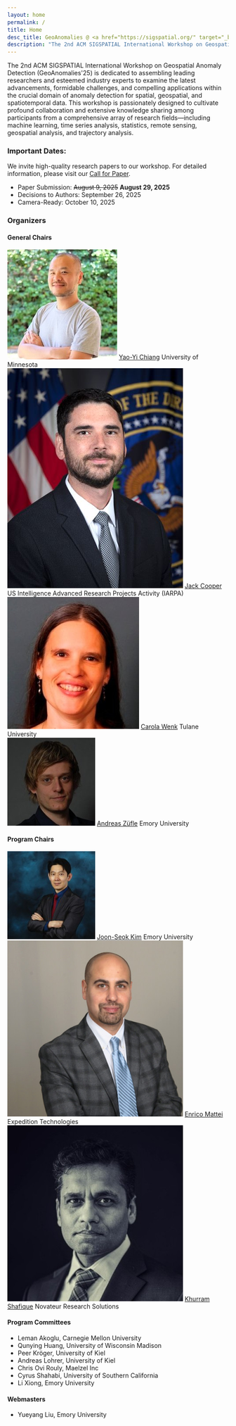 ```yaml
---
layout: home
permalink: /
title: Home
desc_title: GeoAnomalies @ <a href="https://sigspatial.org/" target="_blank">ACM SIGSPATIAL 2025</a>
description: "The 2nd ACM SIGSPATIAL International Workshop on Geospatial Anomaly Detection<br>November 03, 2025, Minneapolis, MN<br>Room:TBD"
---
```


The 2nd ACM SIGSPATIAL International Workshop on Geospatial Anomaly Detection (GeoAnomalies'25) is dedicated to assembling leading researchers and esteemed industry experts to examine the latest advancements, formidable challenges, and compelling applications within the crucial domain of anomaly detection for spatial, geospatial, and spatiotemporal data. This workshop is passionately designed to cultivate profound collaboration and extensive knowledge sharing among participants from a comprehensive array of research fields—including machine learning, time series analysis, statistics, remote sensing, geospatial analysis, and trajectory analysis.



<!-- 
### Keynotes 

<div class="user-cards">
  <div class="user-card">
    <img src="assets/img/test.jpg" class="user-image" alt="test">
    <a class="user-name" href="https://www.test.org/index.html">test</a>
    <span>Max test Systems</span>
  </div>
  <div class="user-card">
    <img src="assets/img/test.jpg" class="user-image" alt="test">
    <a class="user-name" href="https://www.test.org/index.html">test</a>
    <span>Technical University</span>
  </div>
  <div class="user-card">
    <img src="assets/img/test.jpeg" class="user-image" alt="test">
    <a class="user-name" href="https://www.test.org/index.html">test</a>
    <span>HU – University of Applied Sciences</span>
  </div>
  <div class="user-card">
    <img src="assets/img/test.jpg" class="user-image" alt="test">
    <a class="user-name" href="https://www.test.org/index.html"> test</a>
    <span>test University</span>
  </div>
</div> -->


### Important Dates:

We invite high-quality research papers to our workshop. For detailed information, please visit our [Call for Paper](https://geoanomalies.github.io/cfp/).

- Paper Submission: ~~August 9, 2025~~ **August 29, 2025**
- Decisions to Authors: September 26, 2025
- Camera-Ready: October 10, 2025




### Organizers
#### General Chairs
<div class="user-cards">
  <div class="user-card">
    <img src="assets/img/org_yao.jpeg" class="user-image" alt="Yao-Yi Chiang">
    <a class="user-name" href="https://cse.umn.edu/cs/yao-yi-chiang">Yao-Yi Chiang</a>
    <span>University of Minnesota</span>
  </div>
  <div class="user-card">
    <img src="assets/img/org_Cooper.jpg" class="user-image" alt="Jack Cooper">
    <a class="user-name" href="https://www.iarpa.gov/who-we-are/">Jack Cooper</a>
    <span>US Intelligence Advanced Research Projects Activity (IARPA)</span>
  </div>
  <div class="user-card">
    <img src="assets/img/org_Carola.jpeg" class="user-image" alt="Carola Wenk">
    <a class="user-name" href="https://sse.tulane.edu/carola-wenk/">Carola Wenk</a>
    <span>Tulane University</span>
  </div>
  <div class="user-card">
    <img src="assets/img/org_Andreas.jpeg" class="user-image" alt="Andreas Züfle">
    <a class="user-name" href="https://www.zuefle.org/">Andreas Züfle</a>
    <span>Emory University</span>
  </div>
</div>

<div class="user-cards">
</div>

#### Program Chairs

<div class="user-cards">
  <div class="user-card">
    <img src="assets/img/org_kim.jpeg" class="user-image" alt="Joon-Seok Kim">
    <a class="user-name" href="https://www.joonseok.org/">Joon-Seok Kim</a>
    <span>Emory University</span>
  </div>
  <div class="user-card">
    <img src="assets/img/org_Enrico.jpeg" class="user-image" alt="Enrico Mattei">
    <a class="user-name" href="https://www.linkedin.com/in/enrico-mattei-05a30442/">Enrico Mattei</a>
    <span>Expedition Technologies</span>
  </div>
  <div class="user-card">
    <img src="assets/img/org_Khurram.jpeg" class="user-image" alt="Khurram Shafique">
    <a class="user-name" href="https://www.linkedin.com/in/khurram-shafique-587541/">Khurram Shafique</a>
    <span>Novateur Research Solutions</span>
  </div>
</div>

#### Program Committees
- Leman Akoglu, Carnegie Mellon University
- Qunying Huang, University of Wisconsin Madison
- Peer Kröger, University of Kiel	
- Andreas Lohrer, University of Kiel
- Chris Ovi Rouly, Maelzel Inc	
- Cyrus Shahabi, University of Southern California
- Li Xiong, Emory University


#### Webmasters
- Yueyang Liu, Emory University




<!-- ### Sponsors

<div style="display: flex; justify-content: center; align-items: center; gap: 20px;">
  <img src="assets/img/test.png" height="105" alt="test test test">
  <img src="assets/img/test.jpg" height="105" alt="test Logo">
</div> -->
